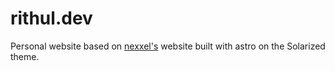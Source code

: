 # rithul.dev

Personal website based on [nexxel's](https://github.com/nexxeln/nexxel.dev) website built with astro on the Solarized theme.

